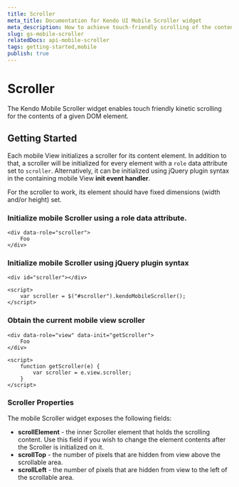 ```yaml
---
title: Scroller
meta_title: Documentation for Kendo UI Mobile Scroller widget 
meta_description: How to achieve touch-friendly scrolling of the contents of a given DOM element by using Kendo UI Mobile Scroller Widget.
slug: gs-mobile-scroller
relatedDocs: api-mobile-scroller
tags: getting-started,mobile
publish: true
---
```


# Scroller

The Kendo Mobile Scroller widget enables touch friendly kinetic scrolling for the contents of a given DOM element.

## Getting Started

Each mobile View initializes a scroller for its content element. In addition to that, a scroller will be initialized for every element with a
`role` data attribute set to `scroller`.
Alternatively, it can be initialized using jQuery plugin syntax in the containing mobile View **init event handler**.


For the scroller to work, its element should have fixed dimensions (width and/or height) set.

### Initialize mobile Scroller using a role data attribute.

    <div data-role="scroller">
        Foo
    </div>

### Initialize mobile Scroller using jQuery plugin syntax

    <div id="scroller"></div>

    <script>
        var scroller = $("#scroller").kendoMobileScroller();
    </script>

### Obtain the current mobile view scroller

    <div data-role="view" data-init="getScroller">
        Foo
    </div>

    <script>
        function getScroller(e) {
            var scroller = e.view.scroller;
        }
    </script>

### Scroller Properties

The mobile Scroller widget exposes the following fields:

*   **scrollElement** - the inner Scroller element that holds the scrolling content. Use this field if you wish to change the element contents after the Scroller is initialized on it.
*   **scrollTop** - the number of pixels that are hidden from view above the scrollable area.
*   **scrollLeft** - the number of pixels that are hidden from view to the left of the scrollable area.
 
